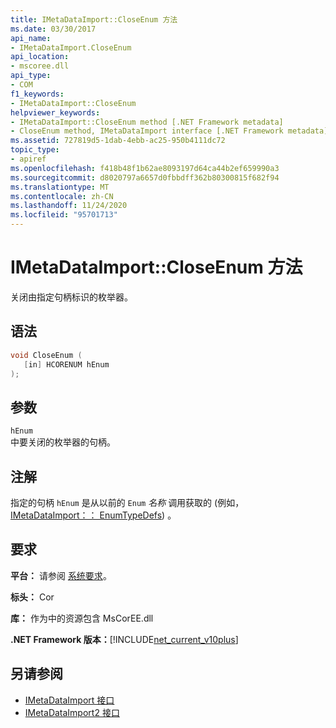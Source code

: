 ```yaml
---
title: IMetaDataImport::CloseEnum 方法
ms.date: 03/30/2017
api_name:
- IMetaDataImport.CloseEnum
api_location:
- mscoree.dll
api_type:
- COM
f1_keywords:
- IMetaDataImport::CloseEnum
helpviewer_keywords:
- IMetaDataImport::CloseEnum method [.NET Framework metadata]
- CloseEnum method, IMetaDataImport interface [.NET Framework metadata]
ms.assetid: 727819d5-1dab-4ebb-ac25-950b4111dc72
topic_type:
- apiref
ms.openlocfilehash: f418b48f1b62ae8093197d64ca44b2ef659990a3
ms.sourcegitcommit: d8020797a6657d0fbbdff362b80300815f682f94
ms.translationtype: MT
ms.contentlocale: zh-CN
ms.lasthandoff: 11/24/2020
ms.locfileid: "95701713"
---
```

# <a name="imetadataimportcloseenum-method"></a>IMetaDataImport::CloseEnum 方法

关闭由指定句柄标识的枚举器。  
  
## <a name="syntax"></a>语法  
  
```cpp  
void CloseEnum (  
   [in] HCORENUM hEnum  
);  
```  
  
## <a name="parameters"></a>参数  

 `hEnum`  
 中要关闭的枚举器的句柄。  
  
## <a name="remarks"></a>注解  

 指定的句柄 `hEnum` 是从以前的 `Enum` *名称* 调用获取的 (例如， [IMetaDataImport：： EnumTypeDefs](imetadataimport-enumtypedefs-method.md)) 。  
  
## <a name="requirements"></a>要求  

 **平台：** 请参阅 [系统要求](../../get-started/system-requirements.md)。  
  
 **标头：** Cor  
  
 **库：** 作为中的资源包含 MsCorEE.dll  
  
 **.NET Framework 版本：**[!INCLUDE[net_current_v10plus](../../../../includes/net-current-v10plus-md.md)]  
  
## <a name="see-also"></a>另请参阅

- [IMetaDataImport 接口](imetadataimport-interface.md)
- [IMetaDataImport2 接口](imetadataimport2-interface.md)
